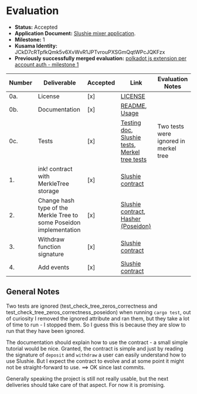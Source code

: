 # Evaluation

- **Status:** Accepted
- **Application Document:** [Slushie mixer application](https://github.com/w3f/Grants-Program/blob/master/applications/Slushie%20Mixer.md). 
- **Milestone:** 1
- **Kusama Identity:** JCkD7cRTpfkQmk5v6XvWvR1JPTvrouPXSGmQqtWPcJQKFzx
- **Previously successfully merged evaluation:** [polkadot js extension per account auth - milestone 1](https://github.com/w3f/Grant-Milestone-Delivery/pull/502)

| Number | Deliverable | Accepted | Link | Evaluation Notes |
| ------ | ----------- | -------- | ---- |----------------- |
| 0a. | License | [x] | [LICENSE](https://github.com/4IRE-Labs/Slushie/0f1859216ab622619f352d6ba1cf0aeb37fa95d0/main/LICENSE) | |
| 0b. | Documentation | [x] |[README](https://github.com/4IRE-Labs/Slushie/blob/c41519e2336a62460ff61858a969637cfc402e23/README.md), [Usage](https://github.com/4IRE-Labs/Slushie/blob/2695913b5e41900c40ea03cff62c801686eca29e/usage.md) | |
| 0c. | Tests | [x] | [Testing doc](https://github.com/4IRE-Labs/Slushie/blob/c41519e2336a62460ff61858a969637cfc402e23/README.md#testing), [Slushie tests](https://github.com/4IRE-Labs/Slushie/blob/2695913b5e41900c40ea03cff62c801686eca29e/lib.rs#L183), [Merkel tree tests](https://github.com/4IRE-Labs/Slushie/blob/2695913b5e41900c40ea03cff62c801686eca29e/tree/merkle_tree.rs#L165) | Two tests were ignored in merkel tree |
| 1. | ink! contract with MerkleTree storage | [x] | [Slushie contract](https://github.com/4IRE-Labs/Slushie/blob/2695913b5e41900c40ea03cff62c801686eca29e/lib.rs#L38) |  |
| 2. | Change hash type of the Merkle Tree to some Poseidon implementation | [x] | [Slushie contract](https://github.com/4IRE-Labs/Slushie/blob/2695913b5e41900c40ea03cff62c801686eca29e/lib.rs#L111), [Hasher (Poseidon)](https://github.com/4IRE-Labs/Slushie/blob/main/tree/hasher.rs#L65) | |
| 3. | Withdraw function signature | [x] | [Slushie contract](https://github.com/4IRE-Labs/Slushie/blob/2695913b5e41900c40ea03cff62c801686eca29e/lib.rs#L143) | |
| 4. | Add events | [x] |[Slushie contract](https://github.com/4IRE-Labs/Slushie/blob/2695913b5e41900c40ea03cff62c801686eca29e/lib.rs#L55)| |


## General Notes

Two tests are ignored (test_check_tree_zeros_correctness and test_check_tree_zeros_correctness_poseidon) when running `cargo test`, out of curiosity I removed the ignored attribute and ran them, but they take a lot of time to run - I stopped them. So I guess this is because they are slow to run that they have been ignored.

The documentation should explain how to use the contract - a small simple tutorial would be nice. Granted, the contract is simple and just by reading the signature of `deposit` and `withdraw` a user can easily understand how to use Slushie. But I expect the contract to evolve and at some point it might not be straight-forward to use. ==> OK since last commits. 

Generally speaking the project is still not really usable, but the next deliveries should take care of that aspect. For now it is promising. 
